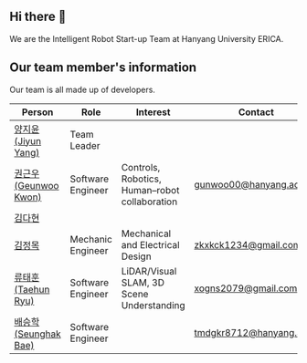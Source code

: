 ## Hi there 👋

We are the Intelligent Robot Start-up Team at Hanyang University ERICA.

## Our team member's information
Our team is all made up of developers.

|Person|Role|Interest|Contact|
|---|---|---|---|
[양지윤(Jiyun Yang)](https://github.com/jiyun2206)|Team Leader|||
[권근우(Geunwoo Kwon)](https://github.com/kwongeunwoo)|Software Engineer|Controls, Robotics, Human–robot collaboration|gunwoo00@hanyang.ac.kr|
[김다현](https://github.com/Dadaah)||||
[김정목](https://github.com/K2mjeongmok)|Mechanic Engineer|Mechanical and Electrical Design|zkxkck1234@gmail.com|
[류태훈(Taehun Ryu)](https://github.com/taehun-ryu)|Software Engineer|LiDAR/Visual SLAM, 3D Scene Understanding|xogns2079@gmail.com|
[배승학(Seunghak Bae)](https://github.com/crane1227)|Software Engineer||tmdgkr8712@hanyang.ac.kr|

